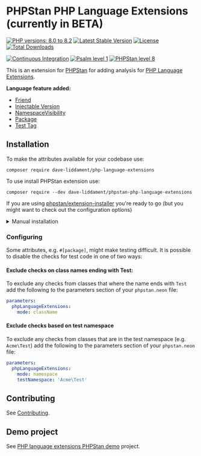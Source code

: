 # PHPStan PHP Language Extensions (currently in BETA)

[![PHP versions: 8.0 to 8.2](https://img.shields.io/badge/php-8.0|8.1|8.2-blue.svg)](https://packagist.org/packages/dave-liddament/phpstan-php-language-extensions)
[![Latest Stable Version](https://poser.pugx.org/dave-liddament/phphstan-php-language-extensions/v/stable)](https://packagist.org/packages/dave-liddament/phpstan-php-language-extensions)
[![License](https://poser.pugx.org/dave-liddament/phpstan-php-language-extensions/license)](https://github.com/DaveLiddament/phpstan-php-language-extensions/blob/main/LICENSE.md)
[![Total Downloads](https://poser.pugx.org/dave-liddament/phpstan-php-language-extensions/downloads)](https://packagist.org/packages/dave-liddament/phpstan-php-language-extensions/stats)

[![Continuous Integration](https://github.com/DaveLiddament/phpstan-php-language-extensions/workflows/Full%20checks/badge.svg)](https://github.com/DaveLiddament/phpstan-php-language-extensions/actions)
[![Psalm level 1](https://img.shields.io/badge/Psalm-max%20level-brightgreen.svg)](https://github.com/DaveLiddament/phpstan-php-language-extensions/blob/main/psalm.xml)
[![PHPStan level 8](https://img.shields.io/badge/PHPStan-max%20level-brightgreen.svg)](https://github.com/DaveLiddament/phpstan-php-language-extensions/blob/main/phpstan.neon)


This is an extension for [PHPStan](https://phpstan.org) for adding analysis for [PHP Language Extensions](https://github.com/DaveLiddament/php-language-extensions).

**Language feature added:**
- [Friend](https://github.com/DaveLiddament/php-language-extensions#friend)
- [Injectable Version](https://github.com/DaveLiddament/php-language-extensions#injectableVersion)
- [NamespaceVisibility](https://github.com/DaveLiddament/php-language-extensions#namespaceVisibility)
- [Package](https://github.com/DaveLiddament/php-language-extensions#package) 
- [Test Tag](https://github.com/DaveLiddament/php-language-extensions#testtag)

## Installation

To make the attributes available for your codebase use:

```shell
composer require dave-liddament/php-language-extensions
```

To use install PHPStan extension use:

```shell
composer require --dev dave-liddament/phpstan-php-language-extensions
```

If you are using [phpstan/extension-installer](https://github.com/phpstan/extension-installer) you're ready to go (but you might want to check out the configuration options)

<details>
  <summary>Manual installation</summary>

If you don't want to use `phpstan/extension-installer`, include rules.neon in your project's PHPStan config:

```
includes:
    - vendor/dave-liddament/phpstan-php-language-extensions/extension.neon
```
</details>

### Configuring

Some attributes, e.g. `#[package]`, might make testing difficult. It is possible to disable the checks for test code in one of two ways:

#### Exclude checks on class names ending with Test:

To exclude any checks from classes that where the name ends with `Test` add the following to the parameters section of your `phpstan.neon` file:

```yaml
parameters:
  phpLanguageExtensions:
    mode: className
```


#### Exclude checks based on test namespace

To exclude any checks from classes that are in the test namespace (e.g. `Acme\Test`) add the following to the parameters section of your `phpstan.neon` file:

```yaml
parameters:
  phpLanguageExtensions:
    mode: namespace
    testNamespace: 'Acme\Test'
```

## Contributing

See [Contributing](CONTRIBUTING.md).

## Demo project

See [PHP language extensions PHPStan demo](https://github.com/DaveLiddament/php-language-extensions-phpstan-demo) project.
